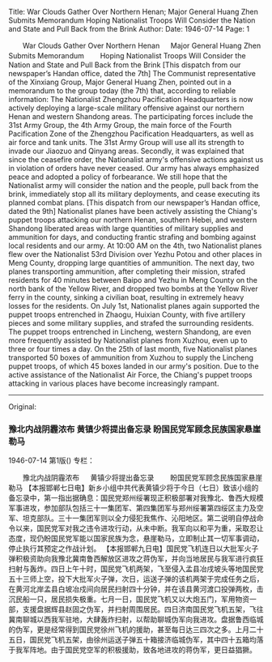 Title: War Clouds Gather Over Northern Henan; Major General Huang Zhen Submits Memorandum Hoping Nationalist Troops Will Consider the Nation and State and Pull Back from the Brink
Author:
Date: 1946-07-14
Page: 1

　　War Clouds Gather Over Northern Henan
　  Major General Huang Zhen Submits Memorandum
　　Hoping Nationalist Troops Will Consider the Nation and State and Pull Back from the Brink
    [This dispatch from our newspaper’s Handan office, dated the 7th] The Communist representative of the Xinxiang Group, Major General Huang Zhen, pointed out in a memorandum to the group today (the 7th) that, according to reliable information: The Nationalist Zhengzhou Pacification Headquarters is now actively deploying a large-scale military offensive against our northern Henan and western Shandong areas. The participating forces include the 31st Army Group, the 4th Army Group, the main force of the Fourth Pacification Zone of the Zhengzhou Pacification Headquarters, as well as air force and tank units. The 31st Army Group will use all its strength to invade our Jiaozuo and Qinyang areas. Secondly, it was explained that since the ceasefire order, the Nationalist army's offensive actions against us in violation of orders have never ceased. Our army has always emphasized peace and adopted a policy of forbearance. We still hope that the Nationalist army will consider the nation and the people, pull back from the brink, immediately stop all its military deployments, and cease executing its planned combat plans.
    [This dispatch from our newspaper’s Handan office, dated the 9th] Nationalist planes have been actively assisting the Chiang's puppet troops attacking our northern Henan, southern Hebei, and western Shandong liberated areas with large quantities of military supplies and ammunition for days, and conducting frantic strafing and bombing against local residents and our army. At 10:00 AM on the 4th, two Nationalist planes flew over the Nationalist 53rd Division over Yezhu Potou and other places in Meng County, dropping large quantities of ammunition. The next day, two planes transporting ammunition, after completing their mission, strafed residents for 40 minutes between Baipo and Yezhu in Meng County on the north bank of the Yellow River, and dropped two bombs at the Yellow River ferry in the county, sinking a civilian boat, resulting in extremely heavy losses for the residents. On July 1st, Nationalist planes again supported the puppet troops entrenched in Zhaogu, Huixian County, with five artillery pieces and some military supplies, and strafed the surrounding residents. The puppet troops entrenched in Lincheng, western Shandong, are even more frequently assisted by Nationalist planes from Xuzhou, even up to three or four times a day. On the 25th of last month, five Nationalist planes transported 50 boxes of ammunition from Xuzhou to supply the Lincheng puppet troops, of which 45 boxes landed in our army's position. Due to the active assistance of the Nationalist Air Force, the Chiang's puppet troops attacking in various places have become increasingly rampant.



<hr /> 

Original: 


### 豫北内战阴霾浓布  黄镇少将提出备忘录  盼国民党军顾念民族国家悬崖勒马

1946-07-14
第1版()
专栏：

　　豫北内战阴霾浓布
　  黄镇少将提出备忘录
　　盼国民党军顾念民族国家悬崖勒马
    【本报邯郸七日电】新乡小组中共代表黄镇少将于今日（七日）致该小组的备忘录中，第一指出据确息：国民党郑州绥署现正积极部署对我豫北、鲁西大规模军事进攻，参加部队包括三十一集团军、第四集团军与郑州绥署第四绥区主力及空军、坦克部队。三十一集团军则以全力侵犯我焦作、沁阳地区。第二说明自停战命令以来，国民党军对我之违令进攻行动，从未中断。我军向以和平为重，采取忍让态度，现仍盼国民党军能以国家民族为念，悬崖勒马，立即制止其一切军事调动，停止执行其预定之作战计划。
    【本报邯郸九日电】国民党飞机连日以大批军火子弹积极资助向我豫北冀南鲁西解放区进攻之蒋伪军，并向当地居民与我军进行疯狂扫射与轰炸。四日上午十时，国民党飞机两架，飞至侵入孟县冶戌坡头等地国民党五十三师上空，投下大批军火子弹，次日，运送子弹的该机两架于完成任务之后，在黄河北岸孟县白坡冶戍间向居民扫射四十分钟，并在该县黄河渡口投弹两枚，击沉民船一只，居民损失极重。七月一日，国民党飞机又以大炮五门，军用物资一部，支援盘据辉县赵固之伪军，并扫射周围居民。四日济南国民党飞机五架，飞往冀南聊城以西我军驻地，大肆轰炸扫射，以帮助聊城伪军向我进攻。盘据鲁西临城的伪军，更是经常得到国民党徐州飞机的援助，甚至每日达三四次之多。上月二十五日，国民党飞机五架，由徐州运送子弹五十箱接济临城伪军，其中四十五箱均落于我军阵地。由于国民党空军的积极援助，致各地进攻的蒋伪军，更日益猖獗。
